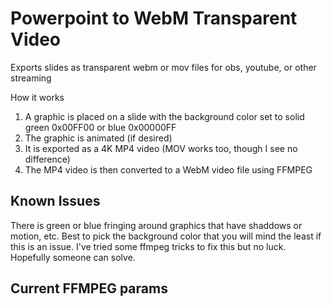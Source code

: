 # Powerpoint to WebM Transparent Video
Exports slides as transparent webm or mov files for obs, youtube, or other streaming

How it works
1. A graphic is placed on a slide with the background color set to solid green 0x00FF00 or blue 0x00000FF
2. The graphic is animated (if desired)
3. It is exported as a 4K MP4 video (MOV works too, though I see no difference)
4. The MP4 video is then converted to a WebM video file using FFMPEG

## Known Issues
There is green or blue fringing around graphics that have shaddows or motion, etc. Best to pick the background color that you will mind the least if this is an issue.  I've tried some ffmpeg tricks to fix this but no luck.  Hopefully someone can solve.

## Current FFMPEG params



